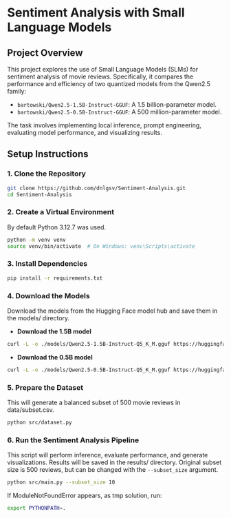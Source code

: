 # Sentiment Analysis with Small Language Models

## Project Overview

This project explores the use of Small Language Models (SLMs) for sentiment analysis of movie reviews. Specifically, it compares the performance and efficiency of two quantized models from the Qwen2.5 family:

- `bartowski/Qwen2.5-1.5B-Instruct-GGUF`: A 1.5 billion-parameter model.
- `bartowski/Qwen2.5-0.5B-Instruct-GGUF`: A 500 million-parameter model.

The task involves implementing local inference, prompt engineering, evaluating model performance, and visualizing results.

## Setup Instructions

### 1. Clone the Repository

```bash
git clone https://github.com/dnlgsv/Sentiment-Analysis.git
cd Sentiment-Analysis
```

### 2. Create a Virtual Environment
By default Python 3.12.7 was used.
```bash
python -m venv venv
source venv/bin/activate  # On Windows: venv\Scripts\activate
```

### 3. Install Dependencies

```bash
pip install -r requirements.txt
```

### 4. Download the Models
Download the models from the Hugging Face model hub and save them in the models/ directory.
- **Download the 1.5B model**
```bash
curl -L -o ./models/Qwen2.5-1.5B-Instruct-Q5_K_M.gguf https://huggingface.co/bartowski/Qwen2.5-1.5B-Instruct-GGUF/resolve/main/Qwen2.5-1.5B-Instruct-Q5_K_M.gguf
```

- **Download the 0.5B model**
```bash
curl -L -o ./models/Qwen2.5-0.5B-Instruct-Q5_K_M.gguf https://huggingface.co/bartowski/Qwen2.5-0.5B-Instruct-GGUF/resolve/main/Qwen2.5-0.5B-Instruct-Q5_K_M.gguf
```

### 5. Prepare the Dataset
This will generate a balanced subset of 500 movie reviews in data/subset.csv.
```bash
python src/dataset.py
```

### 6. Run the Sentiment Analysis Pipeline
This script will perform inference, evaluate performance, and generate visualizations. Results will be saved in the results/ directory. Original subset size is 500 reviews, but can be changed with the `--subset_size` argument.

```bash
python src/main.py --subset_size 10
```
If ModuleNotFoundError appears, as tmp solution, run:
```bash
export PYTHONPATH=.
```
